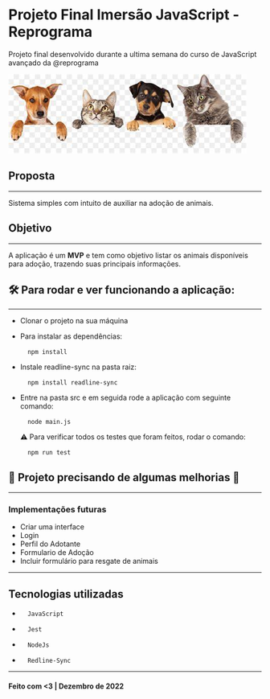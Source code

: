 # Projeto Final Imersão JavaScript - Reprograma 
Projeto final desenvolvido durante a ultima semana do curso de JavaScript avançado da @reprograma

![imagem com cachorrinhos e gatinhos](src/assets/dogocats.jpg)

## Proposta
***
Sistema simples com intuito de auxiliar na adoção de animais. 

## Objetivo
***
A aplicação é um **MVP**  e tem como objetivo listar os animais disponíveis para adoção, trazendo suas principais informações.  



## 🛠️ Para rodar e ver funcionando a aplicação:
***
* Clonar o projeto na sua máquina
* Para instalar as dependências:    

        npm install

* Instale readline-sync na pasta raiz: 

        npm install readline-sync

* Entre na pasta src e em seguida rode a aplicação com seguinte comando:

        node main.js





    ⚠️ Para verificar todos os testes que foram feitos, rodar o comando:
        

        npm run test

## 🚧 Projeto precisando de algumas melhorias 🚧
***
 ### Implementações futuras
* Criar uma interface 
* Login 
* Perfil do Adotante
* Formulario de Adoção
* Incluir formulário para resgate de animais 

***
## Tecnologias utilizadas
* 
        JavaScript
* 
        Jest 
*       NodeJs

*       Redline-Sync

***

#### Feito com **<3** | Dezembro de 2022
